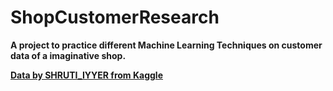 # ShopCustomerResearch
**A project to practice different Machine Learning Techniques on customer data of a imaginative shop.**

[**Data by SHRUTI_IYYER from Kaggle**](https://www.kaggle.com/datasets/shrutimechlearn/customer-data)
